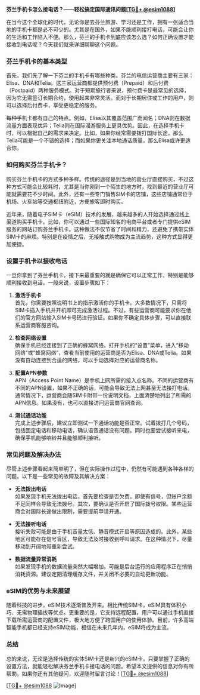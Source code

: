 **芬兰手机卡怎么接电话？——轻松搞定国际通讯问题[[TG💪+ @esim1088](https://t.me/s/esim1088)]**

在当今这个全球化的时代，无论你是去芬兰旅游、学习还是工作，拥有一张适合当地的手机卡都是必不可少的。尤其是在国外，如果不能顺利接打电话，可能会让你的生活和工作陷入不便。那么，芬兰的手机卡到底应该怎么选？如何正确设置才能接收到电话呢？今天我们就来详细聊聊这个问题。

### 芬兰手机卡的基本类型

首先，我们先了解一下芬兰的手机卡有哪些种类。芬兰的电信运营商主要有三家：Elisa、DNA和Telia。这三家运营商都提供预付费（Prepaid）和后付费（Postpaid）两种服务模式。对于短期旅行者来说，预付费卡是最常见的选择，因为它无需签订长期合约，使用起来非常灵活。而对于长期居住或工作的用户，则可以选择后付费卡，享受更稳定的服务。

每种手机卡都有自己的特点。例如，Elisa以其覆盖范围广而闻名；DNA则在数据流量方面表现优异；Telia则在国际漫游服务上更具优势。因此，在选择手机卡时，可以根据自己的需求来决定。比如，如果你经常需要拨打国际长途，那么Telia可能是一个不错的选择；而如果你更关注本地通话质量，那么Elisa或许更适合你。

### 如何购买芬兰手机卡？

购买芬兰手机卡的方式多种多样。传统的途径是到当地的营业厅直接购买，不过这种方式可能会比较耗时，尤其是当你刚到一个陌生的地方时，找到最近的营业厅可能就需要花不少时间。此外，还有一些专门销售SIM卡的店铺，这些店铺通常位于机场、火车站等交通枢纽附近，方便旅客即时购买。

近年来，随着电子SIM卡（eSIM）技术的发展，越来越多的人开始选择通过线上渠道购买手机卡。比如，你可以通过一些国际知名的电商平台或者专门提供eSIM服务的网站订购芬兰手机卡。这种做法不仅节省了时间和精力，还避免了携带实体SIM卡的麻烦。特别是在疫情之后，无接触式购物成为主流趋势，这种方式显得更加便捷。

### 设置手机卡以接收电话

一旦你拿到了芬兰手机卡，接下来最重要的就是确保它可以正常工作，特别是能够顺利接收到电话。一般来说，设置步骤如下：

1. **激活手机卡**  
   首先，你需要按照说明书上的指示激活你的手机卡。大多数情况下，只需将SIM卡插入手机并开机即可完成激活过程。不过，有些运营商可能要求你在他们的官方网站输入SIM卡号码进行验证。如果你不确定具体步骤，可以直接联系运营商客服咨询。

2. **检查网络设置**  
   确保手机已经连接到了正确的蜂窝网络。打开手机的“设置”菜单，进入“移动网络”或“蜂窝网络”，查看当前使用的运营商是否为Elisa、DNA或Telia。如果没有自动连接到合适的网络，可以手动选择对应的运营商名称。

3. **配置APN参数**  
   APN（Access Point Name）是手机上网所需的接入点名称。不同的运营商有不同的APN设置，如果不正确的话，可能会导致无法上网甚至无法接打电话。通常情况下，运营商会随SIM卡附带一份说明文档，上面清楚地列出了所需的APN信息。如果没有，也可以直接访问运营商官网查询。

4. **测试通话功能**  
   完成上述步骤后，建议立即测试一下通话功能是否正常。试着拨打几个号码，包括固定电话和移动电话，确认语音通话没有问题。同时也要尝试接听来电，确保手机能够响铃并且能够顺利接听。

### 常见问题及解决办法

尽管上述步骤看起来简单明了，但在实际操作过程中，仍然有可能遇到各种各样的问题。以下是一些常见的故障及其解决方案：

- **无法拨出电话**  
  如果发现手机无法拨出电话，首先要检查是否欠费。即使有信号，但账户余额不足同样会导致无法拨号。其次，要确认是否开启了国际拨号权限。某些运营商会对国际长途做出限制，需要提前申请开通。

- **无法接听电话**  
  接听失败可能是由于手机音量太低、静音模式开启等原因造成的。此外，某些地区可能存在信号盲区，导致无法及时接收到呼叫请求。在这种情况下，尽量移动到开阔地带重新尝试。

- **数据流量异常消耗**  
  如果发现手机的数据流量突然大幅增加，可能是后台运行的应用程序正在悄悄消耗资源。建议定期清理缓存文件，并关闭不必要的自动更新功能。

### eSIM的优势与未来展望

随着科技的进步，eSIM技术逐渐普及开来。相比传统SIM卡，eSIM具有体积小巧、无需物理插拔等优点。更重要的是，它支持远程配置，用户可以通过手机直接下载所需运营商的配置文件，极大地方便了跨国用户的使用体验。目前，许多高端智能手机都已经支持eSIM功能，相信在未来几年内，eSIM将成为主流。

### 总结

总的来说，无论是选择传统的实体SIM卡还是新兴的eSIM卡，只要掌握了正确的设置方法，就能轻松解决芬兰手机卡接电话的问题。希望本文提供的信息对你有所帮助。如果你还有其他疑问，欢迎随时留言讨论！[[TG💪+ @esim1088](https://t.me/s/esim1088)]

[[TG💪+ @esim1088](https://t.me/s/esim1088) ![Image](https://i.postimg.cc/4NQfJmqS/Snipaste-2025-05-13-00-14-12.png)]